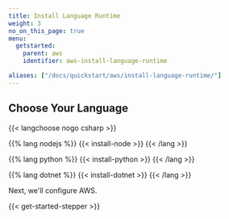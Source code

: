 ```yaml
---
title: Install Language Runtime
weight: 3
no_on_this_page: true
menu:
  getstarted:
    parent: aws
    identifier: aws-install-language-runtime

aliases: ["/docs/quickstart/aws/install-language-runtime/"]
---
```


## Choose Your Language

{{< langchoose nogo csharp >}}

{{% lang nodejs %}}
{{< install-node >}}
{{< /lang >}}

{{% lang python %}}
{{< install-python >}}
{{< /lang >}}

{{% lang dotnet %}}
{{< install-dotnet >}}
{{< /lang >}}

Next, we'll configure AWS.

{{< get-started-stepper >}}

